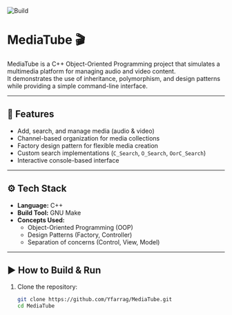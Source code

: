 ![Build](https://github.com/Yfarrag/MediaTube/actions/workflows/cpp.yml/badge.svg)

# MediaTube 🎬  

MediaTube is a C++ Object-Oriented Programming project that simulates a multimedia platform for managing audio and video content.  
It demonstrates the use of inheritance, polymorphism, and design patterns while providing a simple command-line interface.  

---

## 🚀 Features  
- Add, search, and manage media (audio & video)  
- Channel-based organization for media collections  
- Factory design pattern for flexible media creation  
- Custom search implementations (`C_Search`, `O_Search`, `OorC_Search`)  
- Interactive console-based interface  

---

## ⚙️ Tech Stack  
- **Language:** C++  
- **Build Tool:** GNU Make  
- **Concepts Used:**  
  - Object-Oriented Programming (OOP)  
  - Design Patterns (Factory, Controller)  
  - Separation of concerns (Control, View, Model)  

---

## ▶️ How to Build & Run  

1. Clone the repository:  
   ```bash
   git clone https://github.com/Yfarrag/MediaTube.git
   cd MediaTube
